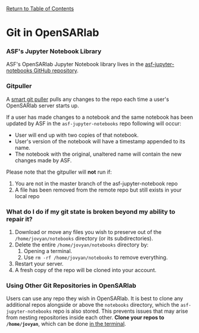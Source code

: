 [Return to Table of Contents](../user.md)

# Git in OpenSARlab

### ASF's Jupyter Notebook Library
ASF's OpenSARlab Jupyter Notebook library lives in the 
[asf-jupyter-notebooks GitHub repository](https://github.com/asfadmin/asf-jupyter-notebooks).

### Gitpuller

A [smart git puller](https://jupyterhub.github.io/nbgitpuller/) pulls any changes to the <!--which repo?--> repo each time a user's OpenSARlab server starts up. 

If a user has made changes to a notebook and the same notebook has been updated by ASF in the `asf-jupyter-notebooks` repo following will occur:
 * User will end up with two copies of that notebook.
 * User's version of the notebook will have a timestamp appended to its name. 
 * The notebook with the original, unaltered name will contain the new changes made by ASF.

<!-- e.g. user's version: example_file_08132021:13:25:45
          original: example_file
    note: this example may not be necessary
-->

<!-- If a user has made changes to a notebook and the same notebook has been updated by ASF in the asf-jupyter-notebooks repo, user will end up with two copies of that notebook. The user's version of the notebook will have a timestamp appended to its name. The notebook with the original, unaltered name will contain the new changes made by ASF. -->

Please note that the gitpuller will __not__ run if:

1. You are not in the master branch of the asf-jupyter-notebook repo
1. A file has been removed from the remote repo but still exists in your local repo

### What do I do if my git state is broken beyond my ability to repair it?

1. Download or move any files you wish to preserve out of the ```/home/jovyan/notebooks``` directory (or its subdirectories).
1. Delete the entire `/home/jovyan/notebooks` directory by:
    1. Opening a terminal.
    1. Use `rm -rf /home/jovyan/notebooks` to remove everything.
1. Restart your server.
1. A fresh copy of the repo will be cloned into your account.

### Using Other Git Repositories in OpenSARlab
Users can use any repo they wish in OpenSARlab. It is best to clone any additional repos alongside or above the `notebooks` directory, which the `asf-jupyter-notebooks` repo is also stored. This prevents issues that may arise from nesting repositories inside each other. **Clone your repos to `/home/jovyan`**, which can be done [in the terminal](OpenSARlab_terminal.md).